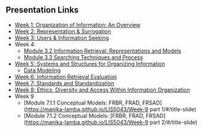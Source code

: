 ## Presentation Links

- [Week 1: Organization of Information: An Overview](https://manika-lamba.github.io/LIS5043/Week-1/#/title-slide)
- [Week 2: Representation & Surrogation](https://manika-lamba.github.io/LIS5043/Week-2/#/title-slide)
- [Week 3: Users & Information Seeking](https://manika-lamba.github.io/LIS5043/Week-3/#/title-slide)
- Week 4:
  - [Module 3.2 Information Retrieval: Representations and Models](https://manika-lamba.github.io/LIS5043/Week-4_part1/#/title-slide)
  - [Module 3.3 Searching Techniques and Process](https://manika-lamba.github.io/LIS5043/Week-4_part2/#/title-slide)
- [Week 5: Systems and Structures for Organizing Information](https://manika-lamba.github.io/LIS5043/Week-5/#/title-slide)
  - [Data Modeling](https://manika-lamba.github.io/LIS5043/Data%20Modeling/#/title-slide)
- [Week 6: Information Retrieval Evaluation](https://manika-lamba.github.io/LIS5043/Week-6/#/title-slide)
- [Week 7: Standards and Standardization](https://manika-lamba.github.io/LIS5043/Week-7/#/title-slide)
- [Week 8: Ethics, Diversity and Access  Within Information Organization](https://manika-lamba.github.io/LIS5043/Week-8/#/title-slide)
- Week 9
  - [Module 7.1.1 Conceptual Models: FRBR, FRAD, FRSAD](https://manika-lamba.github.io/LIS5043/Week-9 part 1/#/title-slide)
  - [Module 7.1.2 Conceptual Models: [FRBR, FRAD, FRSAD](https://manika-lamba.github.io/LIS5043/Week-9 part 2/#/title-slide)

